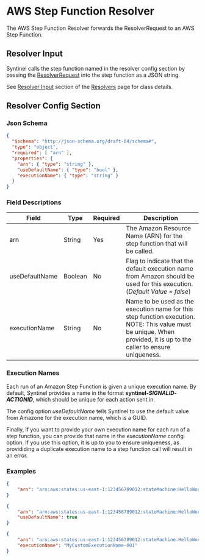 # AWS Step Function Resolver

The AWS Step Function Resolver forwards the ResolverRequest to an AWS Step Function.

## Resolver Input

Syntinel calls the step function named in the resolver config section by passing the [ResolverRequest](./overview.md#resolverrequest) into the step function as a JSON string. 

See [Resolver Input](./overview.md#resolver-input) section of the [Resolvers](./overview.md) page for class details.

## Resolver Config Section

### Json Schema

````json
{
  "$schema": "http://json-schema.org/draft-04/schema#",
  "type": "object",
  "required": [ "arn" ],
  "properties": {
    "arn": { "type": "string" },
    "useDefaultName": { "type": "bool" },
    "executionName": { "type": "string" }
  }
}
````

### Field Descriptions

|Field|Type|Required|Description
|-----|----|--------|-----------
|arn|String|Yes|The Amazon Resource Name (ARN) for the step function that will be called.
|useDefaultName|Boolean|No|Flag to indicate that the default execution name from Amazon should be used for this execution.  (*Default Value = false*)
|executionName|String|No|Name to be used as the execution name for this step function execution.  NOTE:  This value must be unique.  When provided, it is up to the caller to ensure uniqueness.

### Execution Names

Each run of an Amazon Step Function is given a unique execution name.  By default, Syntinel provides a name in the format **syntinel-*SIGNALID*-*ACTIONID***, which should be unique for each action sent in.

The config option *useDefaultName* tells Syntinel to use the default value from Amazone for the execution name, which is a GUID.

Finally, if you want to provide your own execution name for each run of a step function, you can provide that name in the *executionName* config option.    If you use this option, it is up to you to ensure uniqueness, as provididing a duplicate execution name to a step function call will result in an error.

### Examples

````json
{
    "arn": "arn:aws:states:us-east-1:123456789012:stateMachine:HelloWorld"
}
````

````json
{
    "arn": "arn:aws:states:us-east-1:123456789012:stateMachine:HelloWorld",
    "useDefaultName": true
}
````

````json
{
    "arn": "arn:aws:states:us-east-1:123456789012:stateMachine:HelloWorld",
    "executionName": "MyCustomExecutionName-001"
}
````
